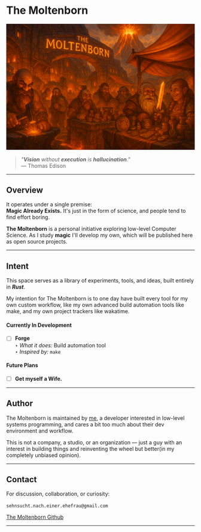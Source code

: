 # The Moltenborn

<p align="center">
  <img src="assets/moltenborn.png" alt="The Moltenborn Logo"/>
</p>

> _"**Vision** without **execution** is **hallucination**."_  
> — Thomas Edison

---

## Overview

It operates under a single premise:  
**Magic Already Exists.** It's just in the form of science, and people tend to find effort boring.

**The Moltenborn** is a personal initiative exploring low-level Computer Science. As I study **magic** I'll develop my own, which will be published here as open source projects.

---

## Intent

This space serves as a library of experiments, tools, and ideas, built entirely in **_Rust_**.

My intention for The Moltenborn is to one day have built every tool for my own custom workflow, like my own advanced build automation tools like make, and my own project trackers like wakatime.

#### Currently In Development

- [ ] **Forge**  
       ‣ _What it does:_ Build automation tool  
       ‣ _Inspired by:_ `make`

#### Future Plans

- [ ] **Get myself a Wife.**

---

## Author

The Moltenborn is maintained by <a href="https://sehnsucht-nach-einer-ehefrau.vercel.app" target="_blank">me</a>, a developer interested in low-level systems programming, and cares a bit too much about their dev environment and workflow.

This is not a company, a studio, or an organization — just a guy with an interest in building things and reinventing the wheel but better(in my completely unbiased opinion).

---

## Contact

For discussion, collaboration, or curiosity:

`sehnsucht.nach.einer.ehefrau@gmail.com`

[The Moltenborn Github](https://github.com/The-Moltenborn)

---
